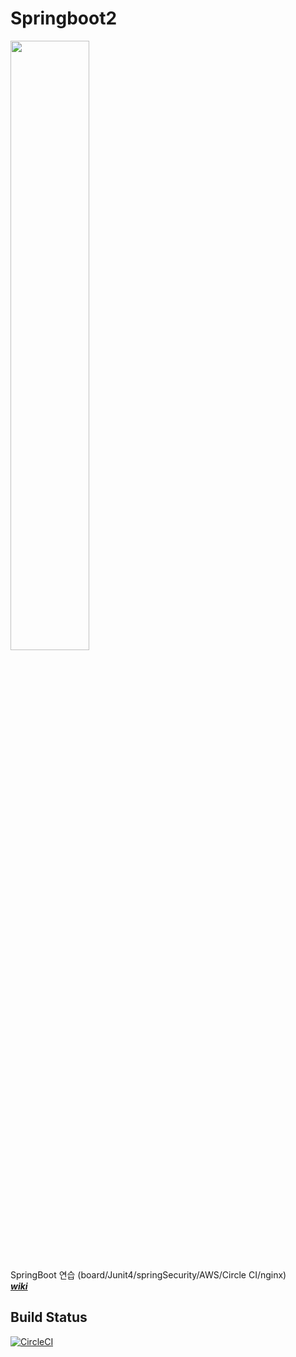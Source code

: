 # Springboot2
<img src="http://codecouple.pl/wp-content/uploads/2017/12/springBoot2Art.png" width="50%">

SpringBoot 연습 (board/Junit4/springSecurity/AWS/Circle CI/nginx)  
[**_wiki_**](https://github.com/hwanyyy/springboot2-webservice/wiki)
## Build Status
[![CircleCI](https://circleci.com/gh/hwanyyy/springboot2-webservice.svg?style=shield&circle-token=cea5a8afafcad59ac4641d3a89c07ba2dd2c594b)](https://circleci.com/gh/hwanyyy/springboot2-webservice)
